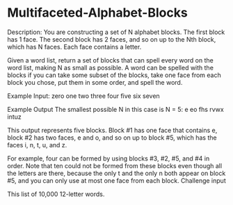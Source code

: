 # Multifaceted-Alphabet-Blocks
Description:
You are constructing a set of N alphabet blocks. The first block has 1 face. The second block has 2 faces, and so on up to the Nth block, which has N faces. Each face contains a letter.

Given a word list, return a set of blocks that can spell every word on the word list, making N as small as possible. A word can be spelled with the blocks if you can take some subset of the blocks, take one face from each block you chose, put them in some order, and spell the word.

Example Input:
zero
one
two
three
four
five
six
seven

Example Output
The smallest possible N in this case is N = 5:
e
eo
fhs
rvwx
intuz

This output represents five blocks. Block #1 has one face that contains e, block #2 has two faces, e and o, and so on up to block #5, which has the faces i, n, t, u, and z.

For example, four can be formed by using blocks #3, #2, #5, and #4 in order. Note that ten could not be formed from these blocks even though all the letters are there, because the only t and the only n both appear on block #5, and you can only use at most one face from each block.
Challenge input

This list of 10,000 12-letter words.

